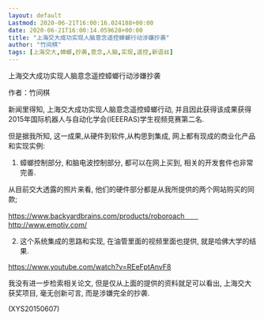 ```yaml
---
layout: default
Lastmod: 2020-06-21T16:00:16.024188+00:00
date: 2020-06-21T16:00:14.059628+00:00
title: "上海交大成功实现人脑意念遥控蟑螂行动涉嫌抄袭"
author: "竹间棋"
tags: [上海交大,蟑螂,抄袭,意念,人脑,实现,遥控,新语丝]
---
```


上海交大成功实现人脑意念遥控蟑螂行动涉嫌抄袭

作者：竹间棋

新闻里得知, 上海交大成功实现人脑意念遥控蟑螂行动, 并且因此获得该成果获得2015年国际机器人与自动化学会(IEEERAS)学生视频竞赛第二名.

但是据我所知, 这一成果,从硬件到软件,从构思到集成, 网上都有现成的商业化产品和实现实例:

1. 蟑螂控制部分, 和脑电波控制部分, 都可以在网上买到, 相关的开发套件也非常完善.

从目前交大透露的照片来看, 他们的硬件部分都是从我所提供的两个网站购买的同款;

https://www.backyardbrains.com/products/roboroach　　http://www.emotiv.com/

2. 这个系统集成的思路和实现, 在油管里面的视频里面也提供, 就是哈佛大学的结果.

https://www.youtube.com/watch?v=REeFptAnvF8

我没有进一步检索相关论文, 但是仅从上面的提供的资料就足可以看出, 上海交大获奖项目, 毫无创新可言, 而是涉嫌完全的抄袭.

(XYS20150607)


